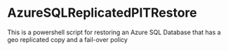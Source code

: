 # AzureSQLReplicatedPITRestore
This is a powershell script for restoring an Azure SQL Database that has a geo replicated copy and a fail-over policy
